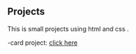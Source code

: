 ## Projects

This is small projects using html and css .

-card project: <a href="https://mennarashed01.github.io/Projects/">click here </a>
